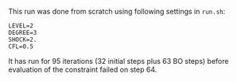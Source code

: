 This run was done from scratch using following settings in `run.sh`:
```
LEVEL=2
DEGREE=3
SHOCK=2.
CFL=0.5
```
It has run for 95 iterations (32 initial steps plus 63 BO steps) before evaluation of the constraint failed on step 64.
